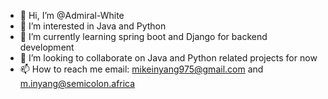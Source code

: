 - 👋 Hi, I’m @Admiral-White
- 👀 I’m interested in Java and Python
- 🌱 I’m currently learning spring boot and Django for backend development
- 💞️ I’m looking to collaborate on Java and Python related projects for now
- 📫 How to reach me email: mikeinyang975@gmail.com and m.inyang@semicolon.africa

<!---
Admiral-White/Admiral-White is a ✨ special ✨ repository because its `README.md` (this file) appears on your GitHub profile.
You can click the Preview link to take a look at your changes.
--->
